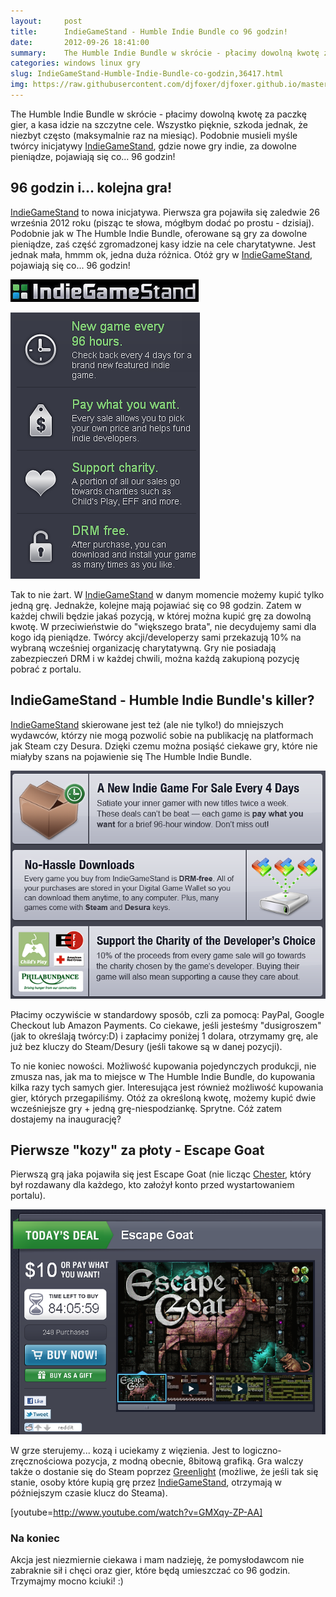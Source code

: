 ```yaml
---
layout:     post
title:      IndieGameStand - Humble Indie Bundle co 96 godzin!
date:       2012-09-26 18:41:00
summary:    The Humble Indie Bundle w skrócie - płacimy dowolną kwotę za paczkę gier, a kasa idzie na szczytne cele. Wszystko pięknie, szkoda jednak, że niezbyt często (maksymalnie raz na miesiąc). Podobnie musieli myśle twórcy inicjatywy IndieGameStand,  gdzie nowe gry indie, za dowolne pieniądze, pojawiają się co... 96 godzin!96 godzin i... kolejna gra!IndieGameStand  to nowa inicjatywa. Pierwsza gra pojawi...
categories: windows linux gry
slug: IndieGameStand-Humble-Indie-Bundle-co-godzin,36417.html
img: https://raw.githubusercontent.com/djfoxer/djfoxer.github.io/master/_img/2012-9-26-_135_/g_-_-x-_-_-_x20120926150745_0.png
---
```




The Humble Indie Bundle w skrócie - płacimy dowolną kwotę za paczkę gier, a kasa idzie na szczytne cele. Wszystko pięknie, szkoda jednak, że niezbyt często (maksymalnie raz na miesiąc). Podobnie musieli myśle twórcy inicjatywy [IndieGameStand](https://indiegamestand.com/),  gdzie nowe gry indie, za dowolne pieniądze, pojawiają się co... 96 godzin!



## 96 godzin i... kolejna gra!



[IndieGameStand](https://indiegamestand.com/)  to nowa inicjatywa. Pierwsza gra pojawiła się zaledwie 26 września 2012 roku (pisząc te słowa, mógłbym dodać po prostu -  dzisiaj). Podobnie jak w The Humble Indie Bundle, oferowane są gry za dowolne pieniądze, zaś część zgromadzonej kasy idzie na cele charytatywne. Jest jednak mała, hmmm ok, jedna duża różnica. Otóż gry w [IndieGameStand](https://indiegamestand.com/),  pojawiają się co... 96 godzin!



![desk](https://raw.githubusercontent.com/djfoxer/djfoxer.github.io/master/_img/2012-9-26-_135_/g_-_-x-_-_-_x20120926150745_0.png)




![desk](https://raw.githubusercontent.com/djfoxer/djfoxer.github.io/master/_img/2012-9-26-_135_/g_-_-x-_-_-_x20120926175512_0.png)




Tak to nie żart. W [IndieGameStand](https://indiegamestand.com/)  w danym momencie możemy kupić tylko jedną grę. Jednakże, kolejne mają pojawiać się co 98 godzin. Zatem w każdej chwili będzie jakaś pozycją, w której można kupić grę za dowolną kwotę. W przeciwieństwie do "większego brata", nie decydujemy sami dla kogo idą pieniądze. Twórcy akcji/developerzy sami przekazują 10% na wybraną wcześniej organizację charytatywną. Gry nie posiadają zabezpieczeń DRM i w każdej chwili, można każdą zakupioną pozycję pobrać z portalu.





## IndieGameStand - Humble Indie Bundle's killer?



[IndieGameStand](https://indiegamestand.com/)  skierowane jest też (ale nie tylko!) do mniejszych wydawców, którzy nie mogą pozwolić sobie na publikację na platformach jak Steam czy Desura. Dzięki czemu można posiąść ciekawe gry, które nie miałyby szans na pojawienie się The Humble Indie Bundle. 



![desk](https://raw.githubusercontent.com/djfoxer/djfoxer.github.io/master/_img/2012-9-26-_135_/g_-_-x-_-_-_x20120926175519_0.png)



Płacimy oczywiście w standardowy sposób, czli za pomocą: PayPal, Google Checkout lub Amazon Payments. Co ciekawe, jeśli jesteśmy "dusigroszem" (jak to określają twórcy:D) i zapłacimy poniżej 1 dolara, otrzymamy grę, ale już bez kluczy do Steam/Desury (jeśli takowe są w danej pozycji). 

To nie koniec nowości. Możliwość kupowania pojedynczych produkcji, nie zmusza nas, jak ma to miejsce w The Humble Indie Bundle, do kupowania kilka razy tych samych gier. Interesująca jest również możliwość kupowania gier, których przegapiliśmy. Otóż za określoną kwotę, możemy kupić dwie wcześniejsze gry + jedną grę-niespodziankę. Sprytne. Cóż zatem dostajemy na inaugurację?



## Pierwsze "kozy" za płoty - Escape Goat



Pierwszą grą jaka pojawiła się jest Escape Goat (nie licząc [Chester](https://indiegamestand.com/?saleId=7),  który był rozdawany dla każdego, kto założył konto przed wystartowaniem portalu).



![desk](https://raw.githubusercontent.com/djfoxer/djfoxer.github.io/master/_img/2012-9-26-_135_/g_-_-x-_-_-_x20120926175527_0.png)



W grze sterujemy... kozą i uciekamy z więzienia. Jest to logiczno-zręcznościowa pozycja, z modną obecnie, 8bitową grafiką. Gra walczy także o dostanie się do Steam poprzez [Greenlight](http://steamcommunity.com/sharedfiles/filedetails/?id=92951461)  (możliwe, że jeśli tak się stanie, osoby które kupią grę przez [IndieGameStand](https://indiegamestand.com/),  otrzymają w późniejszym czasie klucz do Steama).

[youtube=http://www.youtube.com/watch?v=GMXqy-ZP-AA]





### Na koniec


Akcja jest niezmiernie ciekawa i mam nadzieję, że pomysłodawcom nie zabraknie sił i chęci  oraz gier, które będą umieszczać co 96 godzin. Trzymajmy mocno kciuki! :)